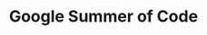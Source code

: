 ---
description: |
  GSoC is a mentorship program introducing students 18 years and older to open source software development. Students have the opportunity to work on a coding project under the guidance of mentors from the open source community, learning how to be better developers and community members along the way. This is often the first time many students have contributed to an open source project. With over 16,000 students participating in the program with 715 open source organizations and 13,000 mentors since 2005 this truly is a global program.
  
  There are a couple of major changes for the 2021 GSoC program that we hope will allow even more folks to participate. We look forward to talking with folks about these changes at FOSDEM 2021.
layout: stand
logo: stands/google_summer_of_code/logo.png
new_this_year: |
  <p>For GSoC 2021 we are making our two biggest changes in the 17 year history of the program and are adjusting the GSoC program to the evolving needs of our student developers across the globe in 2021.</p>
  <ol>
  <li>We are decreasing the time needed for students to participate in GSoC 2021. We look forward to seeing how lowering the time commitments to ~175 hours over 10 weeks will open the program up to many folks who were unable to spend 360+ hours over 3 months on the program previously.</li>
  <li>We are also broadening the eligibility requirements to include all students in post-secondary academic programs including those in coding schools and certificate programs. We also are allowing recent student graduates of post-secondary academic programs (those who graduated between December 1, 2020\ and May 17, 2021) to apply.</li>
  </ol>
  <p>We look forward to talking with interested students and those open source projects interested in being mentoring organizations for Google Summer of Code about these changes and answering your questions.</p>
showcase: |
  <p>Google Summer of Code (GSoC) has brought over 16,000 excited, new student developers into 715 open source communities since 2005. The program has continued to remain interesting for students because of the spectacular, dedicated mentors from these open source communities that have devoted their time, energy and expertise to help the students become contributors in their communities.</p>
  <p>With Google Summer of Code, students have the opportunity to work on a real open source project under the guidance of mentors while still studying in a post-secondary academic program. Students earn a stipend for their contributions allowing them more flexibility to be able focus on their coding and community contributions.</p>
  <p>Each year over 200 open source projects act as mentoring organizations for the 1200+ students. In 2021 we hope to welcome 30-40 new projects into the GSoC program so please come to our stand and ask us those burning questions!</p>
themes:
- Education
title: Google Summer of Code
website: http://g.co/gsoc
show_on_overview: true
chatroom: gsoc
---